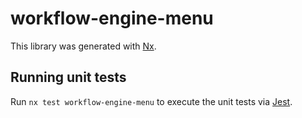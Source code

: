 # workflow-engine-menu

This library was generated with [Nx](https://nx.dev).

## Running unit tests

Run `nx test workflow-engine-menu` to execute the unit tests via [Jest](https://jestjs.io).
